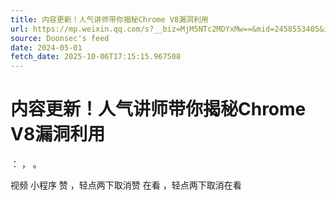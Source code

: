 ```yaml
---
title: 内容更新！人气讲师带你揭秘Chrome V8漏洞利用
url: https://mp.weixin.qq.com/s?__biz=MjM5NTc2MDYxMw==&mid=2458553405&idx=3&sn=72480427ed37e5f604e9e1d14b11483d
source: Doonsec's feed
date: 2024-05-01
fetch_date: 2025-10-06T17:15:15.967508
---
```


# 内容更新！人气讲师带你揭秘Chrome V8漏洞利用

：
，
。

视频
小程序
赞
，轻点两下取消赞
在看
，轻点两下取消在看
